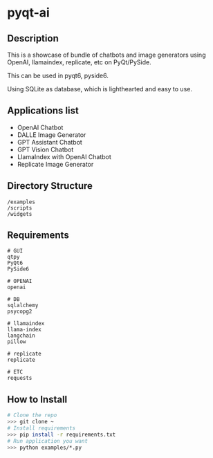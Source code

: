 # pyqt-ai

## Description
This is a showcase of bundle of chatbots and image generators using OpenAI, llamaindex, replicate, etc on PyQt/PySide.

This can be used in pyqt6, pyside6.

Using SQLite as database, which is lighthearted and easy to use.

## Applications list
* OpenAI Chatbot
* DALLE Image Generator
* GPT Assistant Chatbot
* GPT Vision Chatbot
* LlamaIndex with OpenAI Chatbot
* Replicate Image Generator 

## Directory Structure
```
/examples
/scripts
/widgets
```

## Requirements
```
# GUI
qtpy
PyQt6
PySide6

# OPENAI
openai

# DB
sqlalchemy
psycopg2

# llamaindex
llama-index
langchain
pillow

# replicate
replicate

# ETC
requests
```

## How to Install
```sh
# Clone the repo
>>> git clone ~
# Install requirements
>>> pip install -r requirements.txt
# Run application you want
>>> python examples/*.py
```
